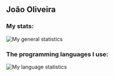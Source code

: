 ## João Oliveira
### My stats:

![My general statistics](https://github-readme-stats.vercel.app/api?username=JoaoMathus&show_icons=true&theme=gradient&show_icons=true)
### The programming languages I use:
![My language statistics](https://github-readme-stats.vercel.app/api/top-langs/?username=JoaoMathus&layout=donut)
